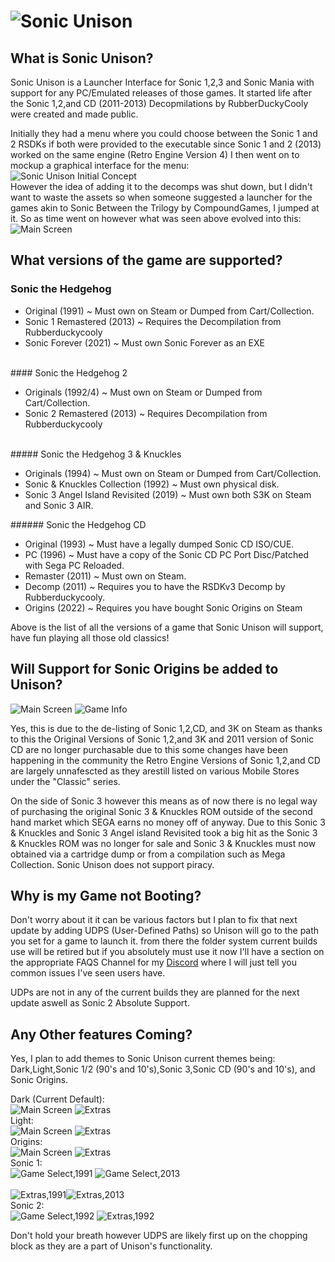 # ![Sonic Unison](https://cdn.discordapp.com/attachments/872338564241850398/872361441582268456/Sonic_Unison_Logo_Sprites_Upgraded.png)
## What is Sonic Unison?
Sonic Unison is a Launcher Interface for Sonic 1,2,3 and Sonic Mania with support for any PC/Emulated releases of those games. It started life after the  Sonic 1,2,and CD (2011-2013) Decopmilations by RubberDuckyCooly were created and made public. 

Initially they had a menu where you could choose between the Sonic 1 and 2 RSDKs if both were provided to the executable since Sonic 1 and 2 (2013) worked on the same engine (Retro Engine Version 4) I then went on to mockup a graphical interface for the menu:<br>
![Sonic Unison Initial Concept](https://drive.google.com/uc?export=view&id=1Nk1c4MQuj6xxSighAtOQi5npDChQw6Gt)
<br>
However the idea of adding it to the decomps was shut down, but I didn't want to waste the assets so when someone suggested a launcher for the games akin to Sonic Between the Trilogy by CompoundGames, I jumped at it. So as time went on however what was seen above evolved into this:<br>
![Main Screen](https://drive.google.com/uc?export=view&id=1NasXXb1N2Zg-pT1PciyD5MK7oBqoMjqN)
</br>

## What versions of the game are supported?
### Sonic the Hedgehog
<ul>
  <li>Original (1991) ~ Must own on Steam or Dumped from Cart/Collection.</li>
  <li>Sonic 1 Remastered (2013) ~ Requires the Decompilation from Rubberduckycooly</li>
  <li>Sonic Forever (2021) ~ Must own Sonic Forever as an EXE</li>
</ul>
<br>
#### Sonic the Hedgehog 2
<ul>
	<li>Originals (1992/4) ~ Must own on Steam or Dumped from Cart/Collection.</li>
	<li>Sonic 2 Remastered (2013) ~ Requires Decompilation from Rubberduckycooly</li>
	<li?Sonic 2 Absolute (????) ~ Planned, When it releases.</li>
</ul>
</br>
##### Sonic the Hedgehog 3 & Knuckles
<ul>
	<li>Originals (1994) ~ Must own on Steam or Dumped from Cart/Collection.</li>
	<li>Sonic & Knuckles Collection (1992) ~ Must own physical disk.</li>
	<li>Sonic 3 Angel Island Revisited (2019) ~ Must own both S3K on Steam and Sonic 3 AIR.</li>
</ul>
###### Sonic the Hedgehog CD
<ul>
	<li>Original (1993) ~ Must have a legally dumped Sonic CD ISO/CUE.</li>
	<li>PC (1996) ~ Must have a copy of the Sonic CD PC Port Disc/Patched with Sega PC Reloaded.</li>
	<li>Remaster (2011) ~ Must own on Steam.</li>
	<li>Decomp (2011) ~ Requires you to have the RSDKv3 Decomp by Rubberduckycooly.</li>
	<li>Origins (2022) ~ Requires you have bought Sonic Origins on Steam
</ul>

Above is the list of all the versions of a game that Sonic Unison will support, have fun playing all those old classics!

## Will Support for Sonic Origins be added to Unison?
![Main Screen](https://drive.google.com/uc?export=view&id=1NasXXb1N2Zg-pT1PciyD5MK7oBqoMjqN)
![Game Info](https://drive.google.com/uc?export=view&id=1JyMhkJxu35STg4poGsyVsLfyhGqXsMKq)

Yes, this is due to the de-listing of Sonic 1,2,CD, and 3K on Steam as thanks to this the Original Versions of Sonic 1,2,and 3K and 2011 version of Sonic CD are no longer purchasable due to this some changes have been happening in the community the Retro Engine Versions of Sonic 1,2,and CD are largely unnafescted as they arestill listed on various Mobile Stores under the "Classic" series.

On the side of Sonic 3 however this means as of now there is no legal way of purchasing the original Sonic 3 & Knuckles ROM outside of the second hand market which SEGA earns no money off of anyway. Due to this Sonic 3 & Knuckles and Sonic 3 Angel island Revisited took a big hit as the Sonic 3 & Knuckles ROM was no longer for sale and Sonic 3 & Knuckles must now obtained via a cartridge dump or from a compilation such as Mega Collection. Sonic Unison does not support piracy.

## Why is my Game not Booting?
Don't worry about it it can be various factors but I plan to fix that next update by adding UDPS (User-Defined Paths) so Unison will go to the path you set for a game to launch it. from there the folder system current builds use will be retired but if you absolutely must use it now I'll have a section on the appropriate FAQS Channel for my [Discord](https://discord.gg/nRZVfNEAaK) where I will just tell you common issues I've seen users have.

UDPs are not in any of the current builds they are planned for the next update aswell as Sonic 2 Absolute Support.

## Any Other features Coming?
Yes, I plan to add themes to Sonic Unison current themes being: Dark,Light,Sonic 1/2 (90's and 10's),Sonic 3,Sonic CD (90's and 10's), and Sonic Origins.

Dark (Current Default):<br>
![Main Screen](https://drive.google.com/uc?export=view&id=1NasXXb1N2Zg-pT1PciyD5MK7oBqoMjqN)
![Extras](https://drive.google.com/uc?export=view&id=14jnkrCcoX6x7VmF7jXMLl0sgGsUXkhSQ)
</br>
Light:<br>
![Main Screen](https://drive.google.com/uc?export=view&id=1zL2p6SH8wq0Fi1sX2HSkagZmENyIp1rY)
![Extras](https://drive.google.com/uc?export=view&id=1I8PidQCabbsgH5i7m3Cy1679BSXYQkGo)
</br>
Origins:<br>
![Main Screen](https://drive.google.com/uc?export=view&id=1WYUUyAIA-IZqk4qFlkgRvaTBUS1Tdpa3)
![Extras](https://drive.google.com/uc?export=view&id=12DMwaIW-SjgYnfyQRxlP_2LRK2syK-R5)
</br>
Sonic 1:<br>
![Game Select,1991](https://drive.google.com/uc?export=view&id=1-yNe0wnlB8ASDHeWfahWQ39Yh-7R0HsM) ![Game Select,2013](https://drive.google.com/uc?export=view&id=11lo5rXrpRvTgEfH9fkdxPEGDmA5lkL0y)<br></br>
![Extras,1991](https://drive.google.com/uc?export=view&id=1d1y336sJljsD0I0Mca6_qcrV_i3chgv-)![Extras,2013](https://drive.google.com/uc?export=view&id=1a7ZxzttP5ZhbTV-vGPfWY-KcrnKRLjkj)
</br>
Sonic 2:<br>
![Game Select,1992](https://drive.google.com/uc?export=view&id=1EsXJG3NUluc9mLPiTpO2xTqVygA4O-gt)
![Extras,1992](https://drive.google.com/uc?export=view&id=1PmVXndz00q-WiDKkH6ioTaO4MWvW25Cz)
</br>

Don't hold your breath however UDPS are likely first up on the chopping block as they are a part of Unison's functionality.
